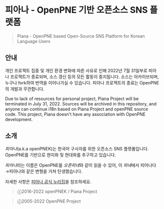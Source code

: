 # 피아나 - OpenPNE 기반 오픈소스 SNS 플랫폼

> Piana - OpenPNE based Open-Source SNS Platform for Korean Language Users

## 안내

개인 프로젝트 집중 및 개인 환경 변화에 따른 사유로 인해 2022년 7월 31일부로 피아나 프로젝트가 종료되며, 소스 갱신 등의 모든 활동이 중지됩니다. 소스는 아카이브되며, 누구나 fork하여 번역을 이어나가실 수 있습니다. 피아나 프로젝트의 종료는 OpenPNE의 개발과 무관합니다.

Due to lack of resources for personal project, Piana Project will be terminated in July 31, 2022. Sources will be archived in this repository, and anyone can continue i18n based on Piana Project and openPNE source code. This project, Piana doesn't have any association with OpenPNE development.

## 소개

*피아나*(a.k.a openPNEK)는 한국어 구사자를 위한 오픈소스 SNS 플랫폼입니다. OpenPNE를 기반으로 현지화 및 현대화를 추구하고 있습니다.

*피아나*라는 이름은 OpenPNE를 *오픈피네*와 같이 읽을 수 있어, 이 *피네*에서 피어나다→피아나와 같은 변형을 거쳐 탄생했습니다.

자세한 사항은 [피아나 공식 누리집](https://piana.paperbox.moe)을 참조하세요.

 > ⓒ2016-2022 openPNEK / Piana Project
 
 > ⓒ2005-2022 OpenPNE Project
